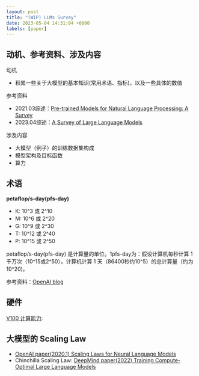 ```yaml
---
layout: post
title: "(WIP) LLMs Survey"
date: 2023-05-04 14:31:04 +0800
labels: [paper]
---
```


## 动机、参考资料、涉及内容

动机

- 积累一些关于大模型的基本知识(常用术语、指标)，以及一些具体的数值

参考资料

- 2021.03综述：[Pre-trained Models for Natural Language Processing: A Survey](https://arxiv.org/abs/2003.08241)
- 2023.04综述：[A Survey of Large Language Models](https://arxiv.org/abs/2303.18223)

涉及内容

- 大模型（例子）的训练数据集构成
- 模型架构及目标函数
- 算力

## 术语

**petaflop/s-day(pfs-day)**

- K: 10^3 或 2^10
- M: 10^6 或 2^20
- G: 10^9 或 2^30
- T: 10^12 或 2^40
- P: 10^15 或 2^50

petaflop/s-day(pfs-day) 是计算量的单位。1pfs-day为：假设计算机每秒计算 1 千万次（10^15或2^50），计算机计算 1 天（86400秒约10^5）的总计算量（约为10^20)。

参考资料：[OpenAI blog](https://openai.com/research/ai-and-compute)

## 硬件

[V100 计算能力](https://images.nvidia.cn/content/technologies/volta/pdf/volta-v100-datasheet-update-us-1165301-r5.pdf): 

## 大模型的 Scaling Law

- [OpenAI paper(2020.1) Scaling Laws for Neural Language Models](https://arxiv.org/pdf/2001.08361.pdf)
- Chinchilla Scaling Law: [DeepMind paper(2022) Training Compute-Optimal Large Language Models](https://arxiv.org/pdf/2203.15556.pdf)